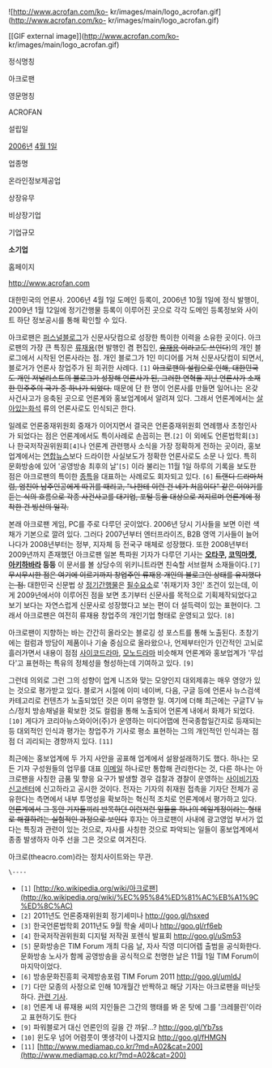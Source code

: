 ![http://www.acrofan.com/ko-
kr/images/main/logo_acrofan.gif](http://www.acrofan.com/ko-
kr/images/main/logo_acrofan.gif)

[[GIF external image]](http://www.acrofan.com/ko-
kr/images/main/logo_acrofan.gif)

정식명칭

아크로팬

영문명칭

ACROFAN

설립일

[2006년](2006%EB%85%84.md) [4월 1일](4%EC%9B%94%201%EC%9D%BC.md)

업종명

온라인정보제공업

상장유무

비상장기업

기업규모

**소기업**

홈페이지

<http://www.acrofan.com>

  
대한민국의 언론사. 2006년 4월 1일 도메인 등록이, 2006년 10월 1일에 정식 발행이, 2009년 1월 12일에 정기간행물 등록이
이루어진 곳으로 각각 도메인 등록정보와 사이트 하단 정보공시를 통해 확인할 수 있다.

아크로팬은 [퍼스널블로그](%ED%8D%BC%EC%8A%A4%EB%84%90%EB%B8%94%EB%A1%9C%EA%B7%B8.md)가
신문사닷컴으로 성장한 특이한 이력을 소유한 곳이다. 아크로팬의 가장 큰 특징은
[류재용](%EB%A5%98%EC%9E%AC%EC%9A%A9.md)(현 발행인 겸 편집인,
<del>[유재용](%EC%9C%A0%EC%9E%AC%EC%9A%A9.md) 이라고도 쓰인다</del>)의 개인 블로그에서 시작된
언론사라는 점. 개인 블로그가 1인 미디어를 거쳐 신문사닷컴이 되면서, 블로거가 언론사 창업주가 된 희귀한 사례다. `[1]`
<del>아크로팬의 설립으로 인해, 대한민국도 개인 저널리스트의 블로그가 성장해 언론사가 된, 그러한 연혁을 지닌 언론사가 소재한 민주주의
국가 중 하나가 되었다.</del> 때문에 단 한 명이 언론사를 만들면 일어나는 온갖 사건사고가 응축된 곳으로 언론계와 홍보업계에서 알려져
있다. 그래서 언론계에서는 [살아있는화석](%EC%82%B4%EC%95%84%EC%9E%88%EB%8A%94%20%ED%99%94%EC%84%9D.md) 류의 언론사로도
인식되곤 한다.

일례로 언론중재위원회 중재가 이어지면서 결국은 언론중재위원회 연례행사 초청인사가 되었다는 점은 언론계에서도 특이사례로 손꼽히는 편.`[2]`
이 외에도 언론법학회`[3]`나 한국저작권위원회`[4]`나 언론계 관련행사 소식을 가장 정확하게 전하는 곳이라, 홍보업계에서는
[연합뉴스](%EC%97%B0%ED%95%A9%EB%89%B4%EC%8A%A4.md)보다 드라이한 사실보도가 정확한 언론사로도 소문 나
있다. 특히 문화방송에 있어 '공영방송 최후의 날'`[5]` 이라 불리는 11월 1일 하루의 기록을 보도한 점은 아크로팬의 특이한
[종특](%EC%A2%85%ED%8A%B9.md)을 대표하는 사례로도 회자되고 있다. `[6]` <del>트랜디 드라마처럼, 엄친아
남주인공에게 따귀를 때리고, "나한테 이런 건 네가 처음이다" 같은 이야기를 듣는 식의 흐름으로 각종 사건사고를 대기업, 포털 등을 대상으로
저지르며 언론계에 정착한 건 빙산의 일각.</del>

본래 아크로팬 게임, PC를 주로 다루던 곳이었다. 2006년 당시 기사들을 보면 이런 색채가 기본으로 깔려 있다. 그러다 2007년부터
엔터프라이즈, B2B 영역 기사들이 늘어나다가 2008년부터는 정부, 지자체 등 전국구 매체로 성장했다. 또한 2008년부터 2009년까지
존재했던 아크로팬 일본 특파원 기자가 다루던 기사는 **[오타쿠](%EC%98%A4%ED%83%80%EC%BF%A0.md), [코믹마켓](%EC%BD%94%EB%AF%B9%20%EB%A7%88%EC%BC%93.md),
[아키하바라](%EC%95%84%ED%82%A4%ED%95%98%EB%B0%94%EB%9D%BC.md) 등등** 이 문서를 볼 상당수의
위키니트라면 친숙할 서브컬쳐 소재들이다.`[7]` <del>무시무시한 점은 여기에 이르기까지 창업주인 류재용 개인의 블로그인 상태를
유지했다는 점.</del> 대한민국 신문법 상
[정기간행물](%EC%A0%95%EA%B8%B0%EA%B0%84%ED%96%89%EB%AC%BC.md)은
[필수요소](%ED%95%84%EC%88%98%EC%9A%94%EC%86%8C.md)로 '취재기자 3인' 조건이 있는데, 이게
2009년에서야 이루어진 점을 보면 초기부터 신문사를 목적으로 기획제작되었다고 보기 보다는 자연스럽게 신문사로 성장했다고 보는 편이 더
설득력이 있는 표현이다. 그래서 아크로팬은 여전히 류재용 창업주의 개인기업 형태로 운영되고 있다. `[8]`

아크로팬이 지향하는 바는 간간히 올라오는 블로깅 성 포스트를 통해 노출된다. 초창기에는 컬럼과 방담이 제품이나 기술 중심으로 올라왔으나,
언제부터인가 인간적인 고뇌로 흘러가면서 내용이 점점
[사이코드라마](%EC%82%AC%EC%9D%B4%EC%BD%94%EB%93%9C%EB%9D%BC%EB%A7%88.md),
[모노드라마](%EB%AA%A8%EB%85%B8%EB%93%9C%EB%9D%BC%EB%A7%88.md) 비슷해져 언론계와 홍보업계가
'무섭다'고 표현하는 특유의 정체성을 형성하는데 기여하고 있다. `[9]`

그런데 의외로 그런 그의 성향이 업계 니즈와 맞는 모양인지 대외제휴는 매우 영양가 있는 것으로 평가받고 있다. 블로거 시절에 이미 네이버,
다음, 구글 등에 언론사 뉴스검색 카테고리로 컨텐츠가 노출되었던 것은 이미 유명한 일. 여기에 더해 최근에는 구글TV 뉴스/정치 방송채널을
확보한 것도 컬럼을 통해 노출되어 언론계 내에서 화제가 되었다. `[10]` 게다가 코리아뉴스와이어(주)가 운영하는 미디어맵에
전국종합일간지로 등재되는 등 대외적인 인식과 평가는 창업주가 기사로 평소 표현하는 그의 개인적인 인식과는 점점 더 괴리되는 경향까지 있다.
`[11]`

최근에는 홍보업계에 두 가지 사안을 공표해 업계에서 설왕설래하기도 했다. 하나는 모든 기자 구성원들의 업무를 대표
[이메일](%EC%9D%B4%EB%A9%94%EC%9D%BC.md) 하나로만 통합해 관리한다는 것, 다른 하나는 아크로팬을 사칭한 금품
및 향응 요구가 발생할 경우 검찰과 경찰이 운영하는 [사이비기자신고센터](%EC%82%AC%EC%9D%B4%EB%B9%84%EA%B8%B0%EC%9E%90%EC%8B%A0%EA%B3%A0%EC%84%BC%ED%84%B0.md)에 신고하라고 공시한 것이다. 전자는 기자의
취재원 접촉을 기자단 전체가 공유한다는 측면에서 내부 투명성을 확보하는 혁신적 조치로 언론계에서 평가하고 있다. <del>언론계에서 그 동안
기자들끼리 반목하던 이런저런 일들을 하나의 메일계정이라는 형태로 해결하려는 실험적인 과정으로 보인다</del> 후자는 아크로팬이 사내에
광고영업 부서가 없다는 특징과 관련이 있는 것으로, 자사를 사칭한 것으로 파악되는 일들이 홍보업계에서 종종 발생하자 아주 선을 그은 것으로
여겨진다.

아크로(theacro.com)라는 정치사이트와는 무관.

`\----`

  * `[1]` [http://ko.wikipedia.org/wiki/아크로팬](http://ko.wikipedia.org/wiki/%EC%95%84%ED%81%AC%EB%A1%9C%ED%8C%AC)
  * `[2]` 2011년도 언론중재위원회 정기세미나 <http://goo.gl/hsxed>
  * `[3]` 한국언론법학회 2011년도 9월 학술 세미나 <http://goo.gl/rf6eb>
  * `[4]` 한국저작권위원회 디지털 저작권 포렌식 발표회 <http://goo.gl/uSm53>
  * `[5]` 문화방송은 TIM Forum 개최 다음 날, 자사 직영 미디어렙 출범을 공식화한다. 문화방송 노사가 함께 공영방송을 공식적으로 천명한 날은 11월 1일 TIM Forum이 마지막이었다.
  * `[6]` 방송문화진흥회 국제방송포럼 TIM Forum 2011 <http://goo.gl/umldJ>
  * `[7]` 다만 모종의 사정으로 인해 10개월간 반짝하고 해당 기자는 아크로팬을 떠난듯 하다. [관련 기사](http://www.acrofan.com/ko-kr/commerce/content/?mode=view&cate=0107&wd=20090209&ucode=0001070301). 
  * `[8]` 언론계 내 류재용 씨의 지인들은 그간의 행태를 봐 온 탓에 그를 '크레믈린'이라고 표현하기도 한다
  * `[9]` 파워블로거 대신 언론인의 길을 간 까닭...? <http://goo.gl/Yb7ss>
  * `[10]` 윈도우 넘어 어렴풋이 옛생각이 나겠지요 <http://goo.gl/fHMGN>
  * `[11]` [http://www.mediamap.co.kr/?md=A02&cat=200](http://www.mediamap.co.kr/?md=A02&cat=200)


